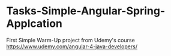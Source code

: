 # Tasks-Simple-Angular-Spring-Applcation

First Simple Warm-Up project from Udemy's course https://www.udemy.com/angular-4-java-developers/
